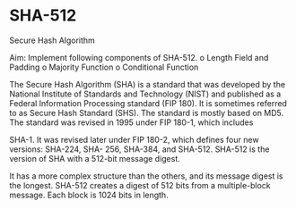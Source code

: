 # SHA-512
Secure Hash Algorithm

Aim: Implement following components of SHA-512.
o Length Field and Padding
o Majority Function
o Conditional Function

The Secure Hash Algorithm (SHA) is a standard that was developed by the National Institute
of Standards and Technology (NIST) and published as a Federal Information Processing
standard (FIP 180). It is sometimes referred to as Secure Hash Standard (SHS). The standard
is mostly based on MD5. The standard was revised in 1995 under FIP 180-1, which includes

SHA-1. It was revised later under FIP 180-2, which defines four new versions: SHA-224, SHA-
256, SHA-384, and SHA-512. SHA-512 is the version of SHA with a 512-bit message digest.

It has a more complex structure than the others, and its message digest is the longest. SHA-512
creates a digest of 512 bits from a multiple-block message. Each block is 1024 bits in length.
